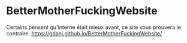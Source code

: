 # BetterMotherFuckingWebsite
Certains pensent qu'interne était mieux avant, ce site vous prouvera le contraire.
https://gdanj.github.io/BetterMotherFuckingWebsite/